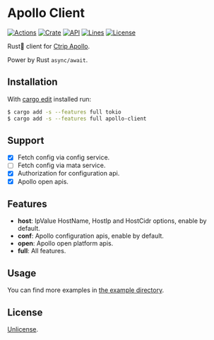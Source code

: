 # Apollo Client

[![Actions](https://github.com/jmjoy/apollo-client/workflows/Rust/badge.svg?branch=master&event=push)](https://github.com/jmjoy/apollo-client/actions?query=workflow%3ARust+branch%3Amaster+event%3Apush++)
[![Crate](https://img.shields.io/crates/v/apollo-client.svg)](https://crates.io/crates/apollo-client)
[![API](https://docs.rs/apollo-client/badge.svg)](https://docs.rs/apollo-client)
[![Lines](https://img.shields.io/tokei/lines/github/jmjoy/apollo-client)](https://github.com/jmjoy/apollo-client)
[![License](https://img.shields.io/crates/l/apollo-client)](https://github.com/jmjoy/apollo-client/blob/master/LICENSE)

Rust🦀 client for [Ctrip Apollo](https://github.com/ctripcorp/apollo).

Power by Rust `async/await`.

## Installation

With [cargo edit](https://github.com/killercup/cargo-edit) installed run:

```sh
$ cargo add -s --features full tokio
$ cargo add -s --features full apollo-client
```

## Support

- [x] Fetch config via config service.
- [ ] Fetch config via mata service.
- [x] Authorization for configuration api.
- [x] Apollo open apis.

## Features

- **host**: IpValue HostName, HostIp and HostCidr options, enable by default.
- **conf**: Apollo configuration apis, enable by default.
- **open**: Apollo open platform apis.
- **full**: All features.

## Usage

You can find more examples in [the example directory](https://github.com/jmjoy/apollo-client/tree/master/examples).

## License

[Unlicense](https://github.com/jmjoy/apollo-client/blob/master/LICENSE).
